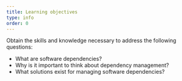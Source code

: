 ```yaml
---
title: Learning objectives
type: info
order: 0
---
```


Obtain the skills and knowledge necessary to address the following questions:
- What are software dependencies?
- Why is it important to think about dependency management?
- What solutions exist for managing software dependencies?